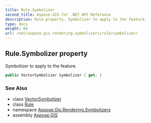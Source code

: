 ```yaml
---
title: Rule.Symbolizer
second_title: Aspose.GIS for .NET API Reference
description: Rule property. Symbolizer to apply to the feature.
type: docs
weight: 60
url: /net/aspose.gis.rendering.symbolizers/rule/symbolizer/
---
```

## Rule.Symbolizer property

Symbolizer to apply to the feature.

```csharp
public VectorSymbolizer Symbolizer { get; }
```

### See Also

* class [VectorSymbolizer](../../vectorsymbolizer/)
* class [Rule](../)
* namespace [Aspose.Gis.Rendering.Symbolizers](../../rule/)
* assembly [Aspose.GIS](../../../)


